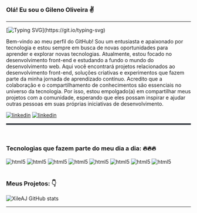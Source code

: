 ### Olá! Eu sou o Gileno Oliveira ✌️
- - -
[![Typing SVG](https://readme-typing-svg.demolab.com/?lines=O+Melhor+da+vida+é+aprender;+bem+mais+do+que+já+se+sabe...)](https://git.io/typing-svg)

Bem-vindo ao meu perfil do GitHub! Sou um entusiasta e apaixonado por tecnologia e estou sempre em busca de novas oportunidades para aprender e explorar novas tecnologias. Atualmente, estou focado no desenvolvimento front-end e estudando a fundo o mundo do desenvolvimento web. 
Aqui você encontrará projetos relacionados ao desenvolvimento front-end, soluções criativas e experimentos que fazem parte da minha jornada de aprendizado contínuo.
Acredito que a colaboração e o compartilhamento de conhecimentos são essenciais no universo da tecnologia. Por isso, estou empolgado(a) em compartilhar meus projetos com a comunidade, esperando que eles possam inspirar e ajudar outras pessoas em suas próprias iniciativas de desenvolvimento.

[![linkedin](https://img.shields.io/badge/LinkedIn-0077B5?style=for-the-badge&logo=linkedin&logoColor=white)](https://www.linkedin.com/in/gileno-de-oliveira-rocha-b36b2a125/)
[![linkedin](https://img.shields.io/badge/gitlab-%23181717.svg?style=for-the-badge&logo=gitlab&logoColor=white)](https://github.com/XileAJ?tab=repositories/)

<style>
  .styled-hr {
    background-color: #30363d;
    border: none;
    height: 0.25em;
    
  }
</style>
<hr class="styled-hr">
<br>

### Tecnologias que fazem parte do meu dia a dia: 🔥🔥🔥
<div style="display: inline_block">
    <img align="center" alt="html5"src="https://img.shields.io/badge/Visual_Studio-5C2D91?style=for-the-badge&logo=visual%20studio&logoColor=white">
    <img align="center" alt="html5"src="https://img.shields.io/badge/HTML5-E34F26?style=for-the-badge&logo=html5&logoColor=white">
    <img align="center" alt="html5"src="https://img.shields.io/badge/CSS3-1572B6?style=for-the-badge&logo=css3&logoColor=white">
    <img align="center" alt="html5"src="https://img.shields.io/badge/JavaScript-323330?style=for-the-badge&logo=javascript&logoColor=F7DF1E">
    <img align="center" alt="html5"src="https://img.shields.io/badge/git-%23F05033.svg?style=for-the-badge&logo=git&logoColor=white">
    <img align="center" alt="html5"src="https://img.shields.io/badge/react-%2320232a.svg?style=for-the-badge&logo=react&logoColor=%2361DAFB">
    <img align="center" alt="html5"src="https://img.shields.io/badge/tailwindcss-%2338B2AC.svg?style=for-the-badge&logo=tailwind-css&logoColor=white">
    <img align="center" alt="html5"src="https://img.shields.io/badge/Amazon_AWS-FF9900?style=for-the-badge&logo=amazonaws&logoColor=white">
</div>
<br>

### Meus Projetos: 👇






![XileAJ GitHub stats](https://github-readme-stats.vercel.app/api?username=XileAJ&show_icons=true&theme=tokyonight)

- - -


